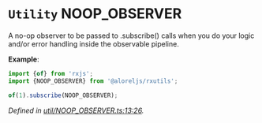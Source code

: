 # `Utility` NOOP_OBSERVER

A no-op observer to be passed to .subscribe() calls when you do your logic and/or error handling inside the
observable pipeline.



**Example**:
```typescript
import {of} from 'rxjs';
import {NOOP_OBSERVER} from '@aloreljs/rxutils';

of(1).subscribe(NOOP_OBSERVER);
```

*Defined in [util/NOOP_OBSERVER.ts:13:26](https://github.com/Alorel/rxutils/blob/bc77141/src/util/NOOP_OBSERVER.ts#L13).*